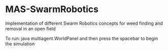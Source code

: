 # MAS-SwarmRobotics
Implementation of different Swarm Robotics concepts for weed finding and removal in an open field

To run: java multiagent.WorldPanel and then press the spacebar to begin the simulation
